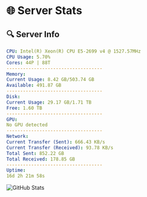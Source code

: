 # 🌐 Server Stats
## 🔍 Server Info
```yaml
CPU: Intel(R) Xeon(R) CPU E5-2699 v4 @ 1527.57MHz
CPU Usage: 5.70%
Cores: 44P | 88T
-----------------------------------
Memory:
Current Usage: 8.42 GB/503.74 GB
Available: 491.87 GB
-----------------------------------
Disk:
Current Usage: 29.17 GB/1.71 TB
Free: 1.60 TB
-----------------------------------
GPU:
No GPU detected
-----------------------------------
Network:
Current Transfer (Sent): 666.43 KB/s
Current Transfer (Received): 93.78 KB/s
Total Sent: 852.22 GB
Total Received: 178.85 GB
-----------------------------------
Uptime:
16d 2h 21m 58s
```
![GitHub Stats](https://img.shields.io/badge/Updated-2025-05-05_19:30:46-blue)